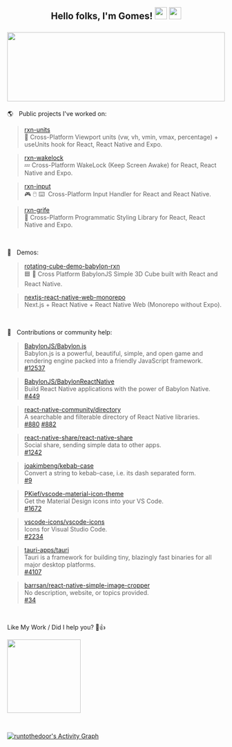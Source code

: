 
<h2>
  <div align="center">
    Hello folks, I'm Gomes!
    <img src="https://media.giphy.com/media/hvRJCLFzcasrR4ia7z/giphy.gif" width="28"/>
    <img src="https://emoji.gg/assets/emoji/9942-win11emoji-grin.png" width="28"/>
    <br/> <br/>
    <img width="100%" height="160px" src="https://github-readme-stats.vercel.app/api?username=runtothedoor&hide=stars&show_icons=true&hide_border=true&hide_title=true&include_all_commits=true&count_private=true&bg_color=00000000&icon_color=58a6ff&text_color=FFFFFF&title_color=58a6ff"/>
  </div>
</h2>

🌎ㅤPublic projects I've worked on:<br/>
  > [rxn-units](https://github.com/Luffos/rxn-units) </br>📐 Cross-Platform Viewport units (vw, vh, vmin, vmax, percentage) + useUnits hook for React, React Native and Expo.<br/>

  > [rxn-wakelock](https://github.com/Luffos/rxn-wakelock) </br>💤 Cross-Platform WakeLock (Keep Screen Awake) for React, React Native and Expo.<br/>

  > [rxn-input](https://github.com/Luffos/rxn-input) </br>🎮 🖱️ ⌨️‎ ‎ Cross-Platform Input Handler for React and React Native.

  > [rxn-grife](https://github.com/Luffos/rxn-grife) </br>🎀 Cross-Platform Programmatic Styling Library for React, React Native and Expo.
<br/>

🚧ㅤDemos:
  <!--- > [piano-demo-babylon-rxn](https://github.com/runtothedoor/piano-demo-babylon-rxn) </br>🎹 Cross Platform BabylonJS 3D Playabel Piano built with React and React Native. --> 

 > [rotating-cube-demo-babylon-rxn](https://github.com/runtothedoor/rotating-cube-demo-babylon-rxn) </br>🟦 🔄 Cross Platform BabylonJS Simple 3D Cube built with React and React Native.

> [nextjs-react-native-web-monorepo](https://github.com/runtothedoor/nextjs-react-native-web-monorepo) </br>Next.js + React Native + React Native Web (Monorepo without Expo).



<br/>

🔌ㅤContributions or community help:
  > [BabylonJS/Babylon.js](https://github.com/BabylonJS/Babylon.js) </br> Babylon.js is a powerful, beautiful, simple, and open game and rendering engine packed into a friendly JavaScript framework. <br/> [#12537](https://github.com/BabylonJS/Babylon.js/pull/12537)

 > [BabylonJS/BabylonReactNative](https://github.com/BabylonJS/BabylonReactNative) </br> Build React Native applications with the power of Babylon Native. <br/> [#449](https://github.com/BabylonJS/BabylonReactNative/pull/449)

 > [react-native-community/directory](https://github.com/react-native-community/directory) </br> A searchable and filterable directory of React Native libraries. <br/> [#880](https://github.com/react-native-community/directory/pull/880) [#882](https://github.com/react-native-community/directory/pull/882)

  > [react-native-share/react-native-share](https://github.com/react-native-share/react-native-share) <br/> Social share, sending simple data to other apps.<br/> [#1242](https://github.com/react-native-share/react-native-share/pull/1242)

> [joakimbeng/kebab-case](https://github.com/joakimbeng/kebab-case) <br/> Convert a string to kebab-case, i.e. its dash separated form.<br/> [#9](https://github.com/joakimbeng/kebab-case/pull/9)

  > [PKief/vscode-material-icon-theme](https://github.com/PKief/vscode-material-icon-theme) <br/> Get the Material Design icons into your VS Code. <br/> [#1672](https://github.com/PKief/vscode-material-icon-theme/pull/1672)

  > [vscode-icons/vscode-icons](https://github.com/vscode-icons/vscode-icons) <br/> Icons for Visual Studio Code. <br/> [#2234](https://github.com/vscode-icons/vscode-icons/pull/2234)

  > [tauri-apps/tauri](https://github.com/tauri-apps/tauri) </br> Tauri is a framework for building tiny, blazingly fast binaries for all major desktop platforms. <br/> [#4107](https://github.com/tauri-apps/tauri/pull/4107)

  > [barrsan/react-native-simple-image-cropper](https://github.com/barrsan/react-native-simple-image-cropper) <br/> No description, website, or topics provided.
 <br/> [#34](https://github.com/barrsan/react-native-simple-image-cropper/pull/34)

<br/>


Like My Work / Did I help you? 🙂👍

<a href="https://www.buymeacoffee.com/runtothedoor"><img width="170px" src="https://images.squarespace-cdn.com/content/v1/5cf6ec742e677c000119beb3/1566854989502-29SON0XHXO08IB6JQ671/68747470733a2f2f617a3734333730322e766f2e6d7365636e642e6e65742f63646e2f6b6f6669312e706e673f763d61.png"/></a>

<br/>

<!-- https://github.com/ashutosh00710/github-readme-activity-graph -->
<a href="https://github.com/ashutosh00710/github-readme-activity-graph"><img alt="runtothedoor's Activity Graph" src="https://github-readme-activity-graph.cyclic.app/graph/?username=runtothedoor&bg_color=080a12&color=ffdb59&line=3bd8ff&point=FFFFFF&hide_border=true" /></a>
